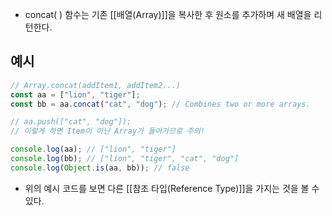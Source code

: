 - concat( ) 함수는 기존 [[배열(Array)]]을 복사한 후 원소를 추가하며 새 배열을 리턴한다.

## 예시

```jsx
// Array.concat(addItem1, addItem2...) 
const aa = ["lion", "tiger"];
const bb = aa.concat("cat", "dog"); // Combines two or more arrays. 

// aa.push(["cat", "dog"]); 
// 이렇게 하면 Item이 아닌 Array가 들어가므로 주의! 

console.log(aa); // ["lion", "tiger"] 
console.log(bb); // ["lion", "tiger", "cat", "dog"] 
console.log(Object.is(aa, bb)); // false
```

- 위의 예시 코드를 보면 다른 [[참조 타입(Reference Type)]]을 가지는 것을 볼 수 있다.
